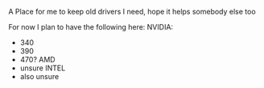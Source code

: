A Place for me to keep old drivers I need, hope it helps somebody else too

For now I plan to have the following here:
NVIDIA:
- 340
- 390
- 470?
AMD
- unsure
INTEL
- also unsure
